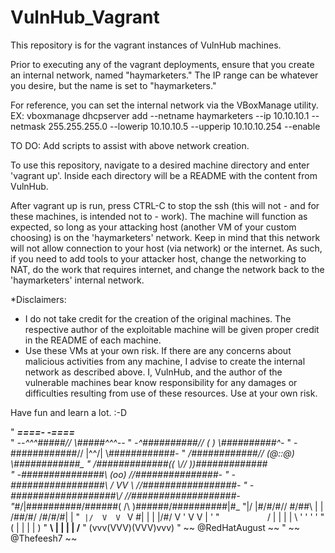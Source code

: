 # VulnHub_Vagrant
This repository is for the vagrant instances of VulnHub machines.

Prior to executing any of the vagrant deployments, ensure that you create an internal network, named "haymarketers." The IP range can be whatever you desire, but the name is set to "haymarketers."

For reference, you can set the internal network via the VBoxManage utility.
  EX: vboxmanage dhcpserver add --netname haymarketers --ip 10.10.10.1 --netmask 255.255.255.0 --lowerip 10.10.10.5 --upperip 10.10.10.254 --enable 

TO DO: Add scripts to assist with above network creation.

To use this repository, navigate to a desired machine directory and enter 'vagrant up'. Inside each directory will be a README with the content from VulnHub.

After vagrant up is run, press CTRL-C to stop the ssh (this will not - and for these machines, is intended not to - work). The machine will function as expected, so long as your attacking host (another VM of your custom choosing) is on the 'haymarketers' network. Keep in mind that this network will not allow connection to your host (via network) or the internet. As such, if you need to add tools to your attacker host, change the networking to NAT, do the work that requires internet, and change the network back to the 'haymarketers' internal network.

*Disclaimers:
  - I do not take credit for the creation of the original machines. The respective author of the exploitable machine will be given proper credit in the README of each machine.
  - Use these VMs at your own risk. If there are any concerns about malicious activities from any machine, I advise to create the internal network as described above. I, VulnHub, and the author of the vulnerable machines bear know responsibility for any damages or difficulties resulting from use of these resources. Use at your own risk.

Have fun and learn a lot. :-D

"                 ___====-_  _-====___                     
"           _--^^^#####//      \\#####^^^--_
"        _-^##########// (    ) \\##########^-_
"       -############//  |\^^/|  \\############-
"     _/############//   (@::@)   \\############\_
"    /#############((     \\//     ))#############\
"   -###############\\    (oo)    //###############-
"  -#################\\  / VV \  //#################-
" -###################\\/      \//###################-
"_#/|##########/\######(   /\   )######/\##########|\#_
"|/ |#/\#/\#/\/  \#/\##\  |  |  /##/\#/  \/\#/\#/\#| \|
"`  |/  V  V  `   V  \#\| |  | |/#/  V   '  V  V  \|  '
"   `   `  `      `   / | |  | | \   '      '  '   '
"                    (  | |  | |  )
"                   __\ | |  | | /__
"                  (vvv(VVV)(VVV)vvv)
"		  ~~ @RedHatAugust ~~
"		  ~~  @Thefeesh7   ~~

